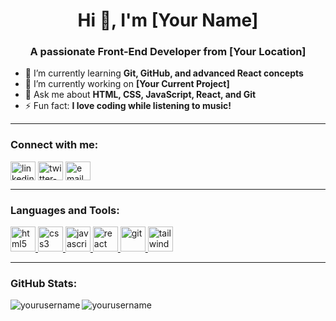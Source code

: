 <h1 align="center">Hi 👋, I'm [Your Name]</h1>
<h3 align="center">A passionate Front-End Developer from [Your Location]</h3>



- 🌱 I’m currently learning **Git, GitHub, and advanced React concepts**  
- 🔭 I’m currently working on **[Your Current Project]**  
- 💬 Ask me about **HTML, CSS, JavaScript, React, and Git**  
- ⚡ Fun fact: **I love coding while listening to music!**  

---

<h3 align="left">Connect with me:</h3>
<p align="left">
<a href="https://linkedin.com/in/your-linkedin-profile" target="blank"><img align="center" src="https://cdn.jsdelivr.net/npm/simple-icons@3.1.0/icons/linkedin.svg" alt="linkedin-profile" height="30" width="40" /></a>
<a href="https://twitter.com/your-twitter-handle" target="blank"><img align="center" src="https://cdn.jsdelivr.net/npm/simple-icons@3.1.0/icons/twitter.svg" alt="twitter-handle" height="30" width="40" fill="#fff" /></a>
<a href="mailto:your-email@example.com"><img align="center" src="https://cdn.jsdelivr.net/npm/simple-icons@3.1.0/icons/gmail.svg" alt="email" height="30" width="40" /></a>
</p>

---

<h3 align="left">Languages and Tools:</h3>
<p align="left"> 
  <a href="https://developer.mozilla.org/en-US/docs/Web/HTML" target="_blank"> <img src="https://cdn.jsdelivr.net/npm/simple-icons@3.1.0/icons/html5.svg" alt="html5" width="40" height="40"/> </a> 
  <a href="https://developer.mozilla.org/en-US/docs/Web/CSS" target="_blank"> <img src="https://cdn.jsdelivr.net/npm/simple-icons@3.1.0/icons/css3.svg" alt="css3" width="40" height="40"/> </a> 
  <a href="https://developer.mozilla.org/en-US/docs/Web/JavaScript" target="_blank"> <img src="https://cdn.jsdelivr.net/npm/simple-icons@3.1.0/icons/javascript.svg" alt="javascript" width="40" height="40"/> </a> 
  <a href="https://reactjs.org/" target="_blank"> <img src="https://cdn.jsdelivr.net/npm/simple-icons@3.1.0/icons/react.svg" alt="react" width="40" height="40"/> </a> 
  <a href="https://git-scm.com/" target="_blank"> <img src="https://cdn.jsdelivr.net/npm/simple-icons@3.1.0/icons/git.svg" alt="git" width="40" height="40"/> </a> 
  <a href="https://tailwindcss.com/" target="_blank"> <img src="https://cdn.jsdelivr.net/npm/simple-icons@3.1.0/icons/tailwindcss.svg" alt="tailwindcss" width="40" height="40"/> </a>
</p>

---

<h3 align="left">GitHub Stats:</h3>
<p>
<img align="left" src="https://github-readme-stats.vercel.app/api?username=yourusername&show_icons=true&locale=en" alt="yourusername" />
<img align="left" src="https://github-readme-streak-stats.herokuapp.com/?user=yourusername&" alt="yourusername" />
</p>
